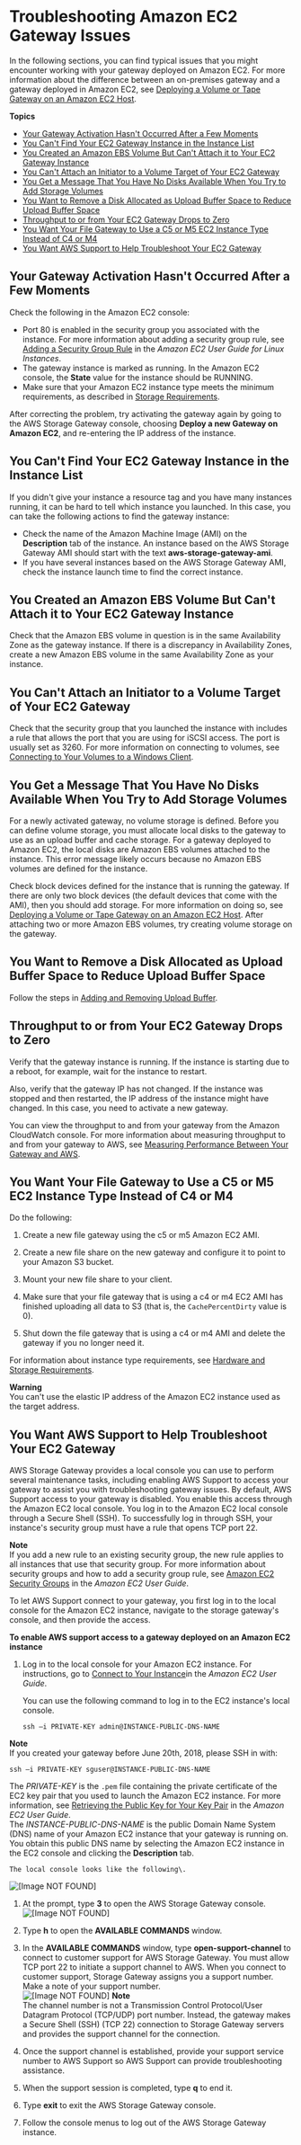 # Troubleshooting Amazon EC2 Gateway Issues<a name="EC2GatewayTroubleshooting"></a>

In the following sections, you can find typical issues that you might encounter working with your gateway deployed on Amazon EC2\. For more information about the difference between an on\-premises gateway and a gateway deployed in Amazon EC2, see [Deploying a Volume or Tape Gateway on an Amazon EC2 Host](ec2-gateway-common.md)\. 

**Topics**
+ [Your Gateway Activation Hasn't Occurred After a Few Moments](#activation-issues)
+ [You Can't Find Your EC2 Gateway Instance in the Instance List](#find-instance)
+ [You Created an Amazon EBS Volume But Can't Attach it to Your EC2 Gateway Instance](#ebs-volume-issue)
+ [You Can't Attach an Initiator to a Volume Target of Your EC2 Gateway](#initiator-issue)
+ [You Get a Message That You Have No Disks Available When You Try to Add Storage Volumes](#no-disk)
+ [You Want to Remove a Disk Allocated as Upload Buffer Space to Reduce Upload Buffer Space](#uploadbuffer-issue)
+ [Throughput to or from Your EC2 Gateway Drops to Zero](#gateway-throughput-issue)
+ [You Want Your File Gateway to Use a C5 or M5 EC2 Instance Type Instead of C4 or M4](#ami-upgrade)
+ [You Want AWS Support to Help Troubleshoot Your EC2 Gateway](#EC2-EnableAWSSupportAccess)

## Your Gateway Activation Hasn't Occurred After a Few Moments<a name="activation-issues"></a>

Check the following in the Amazon EC2 console:
+ Port 80 is enabled in the security group you associated with the instance\. For more information about adding a security group rule, see [Adding a Security Group Rule](http://docs.aws.amazon.com/AWSEC2/latest/UserGuide/using-network-security.html#adding-security-group-rule) in the *Amazon EC2 User Guide for Linux Instances*\.
+ The gateway instance is marked as running\. In the Amazon EC2 console, the **State** value for the instance should be RUNNING\.
+ Make sure that your Amazon EC2 instance type meets the minimum requirements, as described in [Storage Requirements](Requirements.md#requirements-storage)\.

After correcting the problem, try activating the gateway again by going to the AWS Storage Gateway console, choosing **Deploy a new Gateway on Amazon EC2**, and re\-entering the IP address of the instance\.

## You Can't Find Your EC2 Gateway Instance in the Instance List<a name="find-instance"></a>

If you didn't give your instance a resource tag and you have many instances running, it can be hard to tell which instance you launched\. In this case, you can take the following actions to find the gateway instance:
+ Check the name of the Amazon Machine Image \(AMI\) on the **Description** tab of the instance\. An instance based on the AWS Storage Gateway AMI should start with the text **aws\-storage\-gateway\-ami**\.
+ If you have several instances based on the AWS Storage Gateway AMI, check the instance launch time to find the correct instance\. 

## You Created an Amazon EBS Volume But Can't Attach it to Your EC2 Gateway Instance<a name="ebs-volume-issue"></a>

Check that the Amazon EBS volume in question is in the same Availability Zone as the gateway instance\. If there is a discrepancy in Availability Zones, create a new Amazon EBS volume in the same Availability Zone as your instance\.

## You Can't Attach an Initiator to a Volume Target of Your EC2 Gateway<a name="initiator-issue"></a>

Check that the security group that you launched the instance with includes a rule that allows the port that you are using for iSCSI access\. The port is usually set as 3260\. For more information on connecting to volumes, see [Connecting to Your Volumes to a Windows Client](initiator-connection-common.md#ConfiguringiSCSIClient)\.

## You Get a Message That You Have No Disks Available When You Try to Add Storage Volumes<a name="no-disk"></a>

For a newly activated gateway, no volume storage is defined\. Before you can define volume storage, you must allocate local disks to the gateway to use as an upload buffer and cache storage\. For a gateway deployed to Amazon EC2, the local disks are Amazon EBS volumes attached to the instance\. This error message likely occurs because no Amazon EBS volumes are defined for the instance\. 

Check block devices defined for the instance that is running the gateway\. If there are only two block devices \(the default devices that come with the AMI\), then you should add storage\. For more information on doing so, see [Deploying a Volume or Tape Gateway on an Amazon EC2 Host](ec2-gateway-common.md)\. After attaching two or more Amazon EBS volumes, try creating volume storage on the gateway\.

## You Want to Remove a Disk Allocated as Upload Buffer Space to Reduce Upload Buffer Space<a name="uploadbuffer-issue"></a>

Follow the steps in [Adding and Removing Upload Buffer](ManagingLocalStorage-common.md#GatewayCachedUploadBuffer)\.

## Throughput to or from Your EC2 Gateway Drops to Zero<a name="gateway-throughput-issue"></a>

Verify that the gateway instance is running\. If the instance is starting due to a reboot, for example, wait for the instance to restart\.

Also, verify that the gateway IP has not changed\. If the instance was stopped and then restarted, the IP address of the instance might have changed\. In this case, you need to activate a new gateway\.

You can view the throughput to and from your gateway from the Amazon CloudWatch console\. For more information about measuring throughput to and from your gateway to AWS, see [Measuring Performance Between Your Gateway and AWS](GatewayMetrics-common.md#PerfGatewayAWS-common)\.

## You Want Your File Gateway to Use a C5 or M5 EC2 Instance Type Instead of C4 or M4<a name="ami-upgrade"></a>

Do the following:

1. Create a new file gateway using the c5 or m5 Amazon EC2 AMI\.

1. Create a new file share on the new gateway and configure it to point to your Amazon S3 bucket\.

1. Mount your new file share to your client\.

1. Make sure that your file gateway that is using a c4 or m4 EC2 AMI has finished uploading all data to S3 \(that is, the `CachePercentDirty` value is 0\)\.

1. Shut down the file gateway that is using a c4 or m4 AMI and delete the gateway if you no longer need it\.

For information about instance type requirements, see [Hardware and Storage Requirements](Requirements.md#requirements-hardware-storage)\.

**Warning**  
You can't use the elastic IP address of the Amazon EC2 instance used as the target address\. 

## You Want AWS Support to Help Troubleshoot Your EC2 Gateway<a name="EC2-EnableAWSSupportAccess"></a>

AWS Storage Gateway provides a local console you can use to perform several maintenance tasks, including enabling AWS Support to access your gateway to assist you with troubleshooting gateway issues\. By default, AWS Support access to your gateway is disabled\. You enable this access through the Amazon EC2 local console\. You log in to the Amazon EC2 local console through a Secure Shell \(SSH\)\. To successfully log in through SSH, your instance's security group must have a rule that opens TCP port 22\.

**Note**  
If you add a new rule to an existing security group, the new rule applies to all instances that use that security group\. For more information about security groups and how to add a security group rule, see [Amazon EC2 Security Groups](http://docs.aws.amazon.com/AWSEC2/latest/UserGuide/using-network-security.html) in the *Amazon EC2 User Guide*\.

To let AWS Support connect to your gateway, you first log in to the local console for the Amazon EC2 instance, navigate to the storage gateway's console, and then provide the access\.

**To enable AWS support access to a gateway deployed on an Amazon EC2 instance**

1. Log in to the local console for your Amazon EC2 instance\. For instructions, go to [Connect to Your Instance](http://docs.aws.amazon.com/AWSEC2/latest/UserGuide/AccessingInstances.html)in the *Amazon EC2 User Guide*\.

   You can use the following command to log in to the EC2 instance's local console\. 

   ```
   ssh –i PRIVATE-KEY admin@INSTANCE-PUBLIC-DNS-NAME
   ```
**Note**  
If you created your gateway before June 20th, 2018, please SSH in with:
```
ssh –i PRIVATE-KEY sguser@INSTANCE-PUBLIC-DNS-NAME
```

The *PRIVATE\-KEY* is the `.pem` file containing the private certificate of the EC2 key pair that you used to launch the Amazon EC2 instance\. For more information, see [Retrieving the Public Key for Your Key Pair](http://docs.aws.amazon.com/AWSEC2/latest/UserGuide/ec2-key-pairs.html#retriving-the-public-key) in the *Amazon EC2 User Guide*\.  
The *INSTANCE\-PUBLIC\-DNS\-NAME* is the public Domain Name System \(DNS\) name of your Amazon EC2 instance that your gateway is running on\. You obtain this public DNS name by selecting the Amazon EC2 instance in the EC2 console and clicking the **Description** tab\.

    The local console looks like the following\.   
![\[Image NOT FOUND\]](http://docs.aws.amazon.com/storagegateway/latest/userguide/images/EC2_LocalConsole-StartPage.png)

1. At the prompt, type **3** to open the AWS Storage Gateway console\.   
![\[Image NOT FOUND\]](http://docs.aws.amazon.com/storagegateway/latest/userguide/images/SGLocalConsole.png)

1. Type **h** to open the **AVAILABLE COMMANDS** window\.

1. In the **AVAILABLE COMMANDS** window, type **open\-support\-channel** to connect to customer support for AWS Storage Gateway\. You must allow TCP port 22 to initiate a support channel to AWS\. When you connect to customer support, Storage Gateway assigns you a support number\. Make a note of your support number\.  
![\[Image NOT FOUND\]](http://docs.aws.amazon.com/storagegateway/latest/userguide/images/EC2-assign-service-number.png)
**Note**  
The channel number is not a Transmission Control Protocol/User Datagram Protocol \(TCP/UDP\) port number\. Instead, the gateway makes a Secure Shell \(SSH\) \(TCP 22\) connection to Storage Gateway servers and provides the support channel for the connection\.

1. Once the support channel is established, provide your support service number to AWS Support so AWS Support can provide troubleshooting assistance\. 

1. When the support session is completed, type **q** to end it\.

1. Type **exit** to exit the AWS Storage Gateway console\.

1. Follow the console menus to log out of the AWS Storage Gateway instance\. 